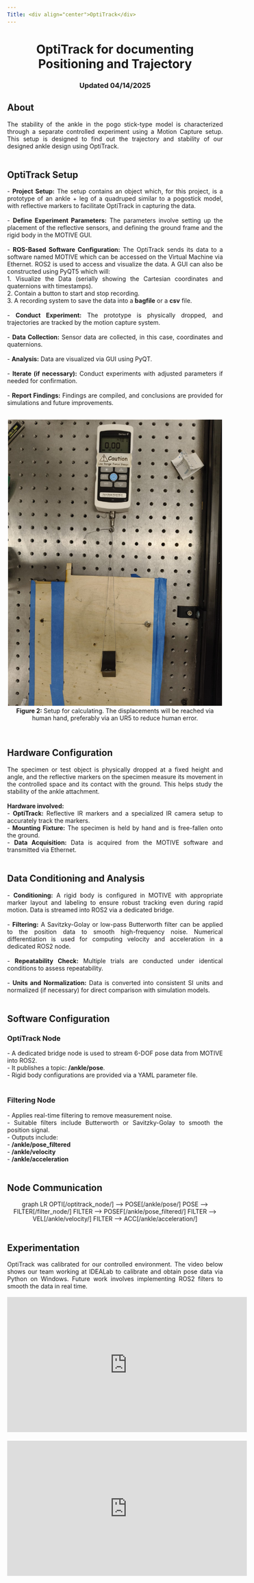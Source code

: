 ```yaml
---
Title: <div align="center">OptiTrack</div>
---
```


<div align="center">
  <h1>OptiTrack for documenting Positioning and Trajectory</h1>
  <h3>Updated 04/14/2025</h3>
</div>

## About

<div style="text-align: justify;">
The stability of the ankle in the pogo stick-type model is characterized through a separate controlled experiment using a Motion Capture setup. This setup is designed to find out the trajectory and stability of our designed ankle design using OptiTrack.
</div>

<br>


## OptiTrack Setup

<div style="text-align: justify;">
- <b>Project Setup:</b> The setup contains an object which, for this project, is a prototype of an ankle + leg of a quadruped similar to a pogostick model, with reflective markers to facilitate OptiTrack in capturing the data. <br><br>
- <b>Define Experiment Parameters:</b> The parameters involve setting up the placement of the reflective sensors, and defining the ground frame and the rigid body in the MOTIVE GUI. <br><br>
- <b>ROS-Based Software Configuration:</b> The OptiTrack sends its data to a software named MOTIVE which can be accessed on the Virtual Machine via Ethernet. ROS2 is used to access and visualize the data. A GUI can also be constructed using PyQT5 which will:<br>
  1. Visualize the Data (serially showing the Cartesian coordinates and quaternions with timestamps).<br>
  2. Contain a button to start and stop recording.<br>
  3. A recording system to save the data into a <b>bagfile</b> or a <b>csv</b> file.<br><br>
- <b>Conduct Experiment:</b> The prototype is physically dropped, and trajectories are tracked by the motion capture system. <br><br>
- <b>Data Collection:</b> Sensor data are collected, in this case, coordinates and quaternions. <br><br>
- <b>Analysis:</b> Data are visualized via GUI using PyQT. <br><br>
- <b>Iterate (if necessary):</b> Conduct experiments with adjusted parameters if needed for confirmation. <br><br>
- <b>Report Findings:</b> Findings are compiled, and conclusions are provided for simulations and future improvements.
</div>

<br>

<p align="center">
  <img src="force_setup.jpg" alt="OptiTrack Setup" width="500"><br>
  <b>Figure 2:</b> Setup for calculating. The displacements will be reached via human hand, preferably via an UR5 to reduce human error.
</p>

<br>

## Hardware Configuration

<div style="text-align: justify;">
The specimen or test object is physically dropped at a fixed height and angle, and the reflective markers on the specimen measure its movement in the controlled space and its contact with the ground. This helps study the stability of the ankle attachment. <br><br>
<b>Hardware involved:</b><br>
- <b>OptiTrack:</b> Reflective IR markers and a specialized IR camera setup to accurately track the markers.<br>
- <b>Mounting Fixture:</b> The specimen is held by hand and is free-fallen onto the ground.<br>
- <b>Data Acquisition:</b> Data is acquired from the MOTIVE software and transmitted via Ethernet.
</div>

<br>

## Data Conditioning and Analysis

<div style="text-align: justify;">
- <b>Conditioning:</b> A rigid body is configured in MOTIVE with appropriate marker layout and labeling to ensure robust tracking even during rapid motion. Data is streamed into ROS2 via a dedicated bridge.<br><br>
- <b>Filtering:</b> A Savitzky-Golay or low-pass Butterworth filter can be applied to the position data to smooth high-frequency noise. Numerical differentiation is used for computing velocity and acceleration in a dedicated ROS2 node.<br><br>
- <b>Repeatability Check:</b> Multiple trials are conducted under identical conditions to assess repeatability.<br><br>
- <b>Units and Normalization:</b> Data is converted into consistent SI units and normalized (if necessary) for direct comparison with simulation models.
</div>

<br>

## Software Configuration

### OptiTrack Node

<div style="text-align: justify;">
- A dedicated bridge node is used to stream 6-DOF pose data from MOTIVE into ROS2.<br>
- It publishes a topic: <b>/ankle/pose</b>.<br>
- Rigid body configurations are provided via a YAML parameter file.
</div>

<br>

### Filtering Node

<div style="text-align: justify;">
- Applies real-time filtering to remove measurement noise.<br>
- Suitable filters include Butterworth or Savitzky-Golay to smooth the position signal.<br>
- Outputs include:<br>
  - <b>/ankle/pose_filtered</b><br>
  - <b>/ankle/velocity</b><br>
  - <b>/ankle/acceleration</b>
</div>

<br>

## Node Communication
<head>
  <meta charset="UTF-8">
  <title>Mermaid Flowchart Example</title>
  <script type="module">
    import mermaid from 'https://cdn.jsdelivr.net/npm/mermaid@10/dist/mermaid.esm.min.mjs';
    mermaid.initialize({ startOnLoad: true });
  </script>
  <style>
    /* Optional: center the flowchart container */
    .chart-container {
      text-align: center;
    }
  </style>
</head>
<body>
  <div class="chart-container">
    <div class="mermaid">
graph LR
  OPTI[/optitrack_node/] --> POSE[/ankle/pose/]
  POSE --> FILTER[/filter_node/]
  FILTER --> POSEF[/ankle/pose_filtered/]
  FILTER --> VEL[/ankle/velocity/]
  FILTER --> ACC[/ankle/acceleration/]
    </div>
  </div>
</body>

<br>

## Experimentation

<div style="text-align: justify;">
OptiTrack was calibrated for our controlled environment. The video below shows our team working at IDEALab to calibrate and obtain pose data via Python on Windows. Future work involves implementing ROS2 filters to smooth the data in real time.
</div>

<br>

<div align="center">
  <iframe width="560" height="315" src="https://www.youtube.com/embed/dQw4w9WgXcQ" frameborder="0" allowfullscreen></iframe><br><br>
  <iframe width="560" height="315" src="https://www.youtube.com/embed/dQw4w9WgXcQ" frameborder="0" allowfullscreen></iframe>
</div>
